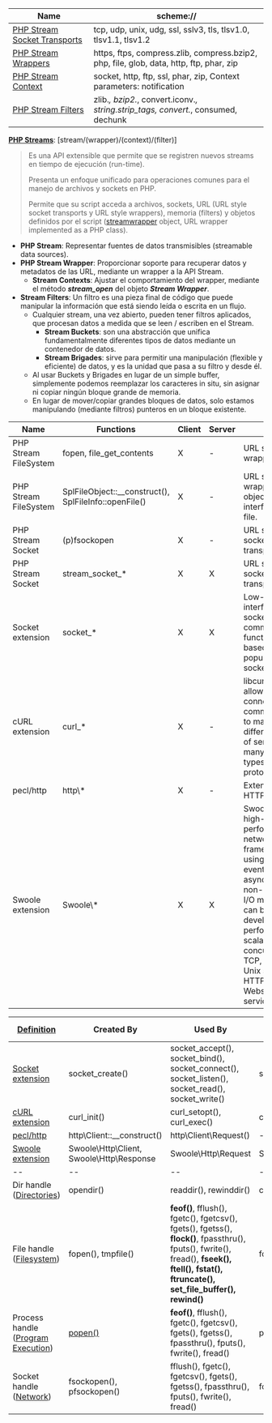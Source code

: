 
Name | scheme://
-- | --
[PHP Stream Socket Transports](http://php.net/manual/en/transports.php) | tcp, udp, unix, udg, ssl, sslv3, tls, tlsv1.0, tlsv1.1, tlsv1.2
[PHP Stream Wrappers](http://php.net/manual/en/wrappers.php) | https, ftps, compress.zlib, compress.bzip2, php, file, glob, data, http, ftp, phar, zip
[PHP Stream Context](http://php.net/manual/en/stream.contexts.php) | socket, http, ftp, ssl, phar, zip, Context parameters: notification
[PHP Stream Filters](http://php.net/manual/en/filters.php) | zlib.*, bzip2.*, convert.iconv.*, string.strip_tags, convert.*, consumed, dechunk


**[PHP Streams](http://php.net/manual/en/intro.stream.php)**: [stream/(wrapper)/(context)/(filter)]
> Es una API extensible que permite que se registren nuevos streams en tiempo de ejecución (run-time).
>
> Presenta un enfoque unificado para operaciones comunes para el manejo de archivos y sockets en PHP.
>
> Permite que su script acceda a archivos, sockets, URL (URL style socket transports y URL style wrappers), memoria (filters) y objetos definidos por el script ([streamwrapper](http://php.net/manual/en/class.streamwrapper.php) object, URL wrapper implemented as a PHP class).

- **PHP Stream**: Representar fuentes de datos transmisibles (streamable data sources).
- **PHP Stream Wrapper**: Proporcionar soporte para recuperar datos y metadatos de las URL, mediante un wrapper a la API Stream.
  - **Stream Contexts**: Ajustar el comportamiento del wrapper, mediante el método ***stream_open*** del objeto ***Stream Wrapper***.
- **Stream Filters**: Un filtro es una pieza final de código que puede manipular la información que está siendo leída o escrita en un flujo.
  - Cualquier stream, una vez abierto, pueden tener filtros aplicados, que procesan datos a medida que se leen / escriben en el Stream.
    - **Stream Buckets**: son una abstracción que unifica fundamentalmente diferentes tipos de datos mediante un contenedor de datos.
    - **Stream Brigades**: sirve para permitir una manipulación (flexible y eficiente) de datos, y es la unidad que pasa a su filtro y desde él.
  - Al usar Buckets y Brigades en lugar de un simple buffer, simplemente podemos reemplazar los caracteres in situ, sin asignar ni copiar ningún bloque grande de memoria.
  - En lugar de mover/copiar grandes bloques de datos, solo estamos manipulando (mediante filtros) punteros en un bloque existente.


Name | Functions | Client | Server | Note
-- | -- | -- | -- | --
PHP Stream FileSystem | fopen, file_get_contents | X | - | URL style wrappers
PHP Stream FileSystem | SplFileObject::__construct(), SplFileInfo::openFile() | X | - | URL style wrappers, object oriented interface for a file.
PHP Stream Socket | (p)fsockopen| X | - | URL style socket transports
PHP Stream Socket | stream_socket_* | X | X | URL style socket transports
Socket extension |socket_* | X | X | Low-level interface to the socket communication functions based on the popular BSD sockets.
cURL extension | curl_* | X | - | libcurl, that allows you to connect and communicate to many different types of servers with many different types of protocols.
pecl/http | http\\* | X | - | Extended HTTP support.
Swoole extension | Swoole\\* | X | X | Swoole is a high-performance networking framework using an event-driven, asynchronous, non-blocking I/O model. It can be used to develop high-performance, scalable, concurrent TCP, UDP, Unix socket, HTTP, Websocket services.


[Definition](http://php.net/manual/en/resource.php) | Created By | Used By | Destroyed By | [Resource Type](http://php.net/manual/en/function.get-resource-type.php)
-- | -- | -- | -- | --
[Socket extension](http://php.net/manual/en/intro.sockets.php) | socket_create() | socket_accept(), socket_bind(), socket_connect(), socket_listen(), socket_read(), socket_write() | socket_close() | Socket
[cURL extension](http://php.net/manual/en/intro.curl.php) | curl_init() | curl_setopt(), curl_exec() | curl_close() | curl
[pecl/http](https://github.com/m6w6/ext-http) | http\Client::__construct() | http\Client\Request() | -- | --
[Swoole extension](http://php.net/manual/en/intro.swoole.php) | Swoole\Http\Client, Swoole\Http\Response | Swoole\Http\Request | Swoole\Http\Client::close | --
-- | -- | -- | -- | i/o vector
Dir handle ([Directories](http://php.net/manual/en/book.dir.php)) | opendir() | readdir(), rewinddir() | closedir() | stream (dir)
File handle ([Filesystem](http://php.net/manual/en/book.filesystem.php)) | fopen(), tmpfile() | **feof()**, fflush(), fgetc(), fgetcsv(), fgets(), fgetss(), **flock()**, fpassthru(), fputs(), fwrite(), fread(), **fseek(), ftell(), fstat(), ftruncate(), set_file_buffer(), rewind()** | fclose() | stream (file)
Process handle ([Program Execution](http://php.net/manual/en/intro.exec.php)) | [popen()](http://php.net/manual/en/function.popen.php) | **feof()**, fflush(), fgetc(), fgetcsv(), fgets(), fgetss(), fpassthru(), fputs(), fwrite(), fread() | pclose() | stream (pipe)
Socket handle ([Network](http://php.net/manual/en/intro.network.php)) | fsockopen(), pfsockopen() | fflush(), fgetc(), fgetcsv(), fgets(), fgetss(), fpassthru(), fputs(), fwrite(), fread() | fclose() | stream (socket)

